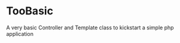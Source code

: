 TooBasic
========

A very basic Controller and Template class to kickstart a simple php application

